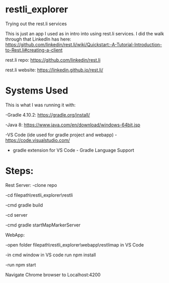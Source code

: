 # restli_explorer
Trying out the rest.li services

This is just an app I used as in intro into using rest.li services.  I did the walk through that LinkedIn has here:  https://github.com/linkedin/rest.li/wiki/Quickstart:-A-Tutorial-Introduction-to-Rest.li#creating-a-client

rest.li repo: https://github.com/linkedin/rest.li

rest.li website: https://linkedin.github.io/rest.li/

# Systems Used
This is what I was running it with:

-Gradle 4.10.2: https://gradle.org/install/

-Java 8: https://www.java.com/en/download/windows-64bit.jsp

-VS Code (ide used for gradle project and webapp) - https://code.visualstudio.com/

- gradle extension for VS Code - Gradle Language Support

# Steps:

Rest Server:
-clone repo

-cd filepath\restli_explorer\restli

-cmd gradle build

-cd server

-cmd gradle startMapMarkerServer


WebApp:

-open folder filepath\restli_explorer\webapp\restlimap in VS Code

-in cmd window in VS code run npm install

-run npm start





Navigate Chrome browser to Localhost:4200



